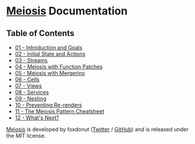# [Meiosis](https://meiosis.js.org) Documentation

## Table of Contents

- [01 - Introduction and Goals](01-introduction.html)
- [02 - Initial State and Actions](02-initial-state-and-actions.html)
- [03 - Streams](03-streams.html)
- [04 - Meiosis with Function Patches](04-meiosis-with-function-patches.html)
- [05 - Meiosis with Mergerino](05-meiosis-with-mergerino.html)
- [06 - Cells](06-cells.html)
- [07 - Views](07-views.html)
- [08 - Services](08-services.html)
- [09 - Nesting](09-nesting.html)
- [10 - Preventing Re-renders](10-preventing-re-renders.html)
- [11 - The Meiosis Pattern Cheatsheet](11-the-meiosis-pattern.html)
- [12 - What's Next?](12-whats-next.html)

[Meiosis](https://meiosis.js.org) is developed by foxdonut ([Twitter](http://twitter.com/foxdonut00) /
[GitHub](https://github.com/foxdonut)) and is released under the MIT license.

